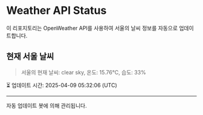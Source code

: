
# Weather API Status

이 리포지토리는 OpenWeather API를 사용하여 서울의 날씨 정보를 자동으로 업데이트합니다.

## 현재 서울 날씨
> 서울의 현재 날씨: clear sky, 온도: 15.76°C, 습도: 33%

⏳ 업데이트 시간: 2025-04-09 05:32:06 (UTC)

---
자동 업데이트 봇에 의해 관리됩니다.
